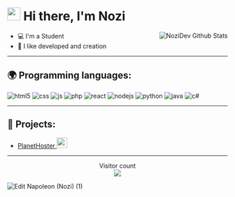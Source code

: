 <h1><img src="https://media1.tenor.com/images/f38bd4f0ae23b4d7d594c388ab4f09ed/tenor.gif?itemid=12359359" width="30"/> Hi there, I'm Nozi</h1>

<img align="right" alt="NoziDev Github Stats" src="https://github-readme-stats.vercel.app/api?username=xiaoxian521&theme=radical" />

- 💻 I'm a Student
- 🥖 I like developed and creation

---

## 🌍 Programming languages:
<p>
  <img alt="html5" src="https://img.shields.io/badge/-HTML5-E34F26?style=flat-square&logo=html5&logoColor=white" />
  <img alt="css" src="https://img.shields.io/badge/-CSS-00A6FF?style=flat-square&logo=css3&logoColor=white" />
  <img alt="js" src="https://img.shields.io/badge/-Javascript-FFEE00?style=flat-square&logo=javascript&logoColor=black" />
  <img alt="php" src="https://img.shields.io/badge/-PHP-FFB120?style=flat-square&logo=php&logoColor=white" />
  <img alt="react" src="https://img.shields.io/badge/-React-45B8D8?style=flat-square&logo=react&logoColor=white" />
  <img alt="nodejs" src="https://img.shields.io/badge/-NodeJS-43853D?style=flat-square&logo=Node.js&logoColor=white" />
  <img alt="python" src="https://img.shields.io/badge/-Python-21B500?style=flat-square&logo=python&logoColor=white" />
  <img alt="java" src="https://img.shields.io/badge/-Java-4495CF?style=flat-square&logo=java&logoColor=white" />
  <img alt="c#" src="https://img.shields.io/badge/-C%20Sharp-44CF90?style=flat-square&logo=c%20sharp&logoColor=white" />
</p>

---

## 🚩 Projects:
- [PlanetHoster  <img src="https://media.discordapp.net/attachments/816382538334994463/848974881584185404/PlanetHoster-1003x675.png?width=612&height=412" width="24"/>](https://www.planethoster.com/fr/)

---

<p align="center"> 
  Visitor count<br>
  <img src="https://profile-counter.glitch.me/nozidev/count.svg" />
</p>

   ![Edit Napoleon (Nozi) (1)](https://user-images.githubusercontent.com/63956122/120245967-63ae1700-c25e-11eb-887a-d7fc665f687a.gif)


